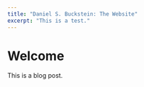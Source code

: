 ```yaml
---
title: "Daniel S. Buckstein: The Website"
excerpt: "This is a test."
---
```


# Welcome

This is a blog post.
